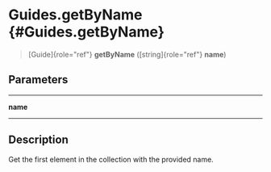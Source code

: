 Guides.getByName {#Guides.getByName}
================

> [Guide]{role="ref"} **getByName** ([string]{role="ref"} **name**)

Parameters
----------

  ---------- --
  **name**   
  ---------- --

Description
-----------

Get the first element in the collection with the provided name.
